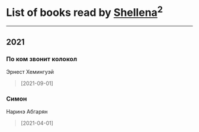 # List of books read by [Shellena](https://my.mail.ru/mail/e-burkova/)<sup>2</sup>
---

## 2021

### По ком звонит колокол
Эрнест Хемингуэй
> [2021-09-01] 


### Симон
Наринэ Абгарян
> [2021-04-01] 



